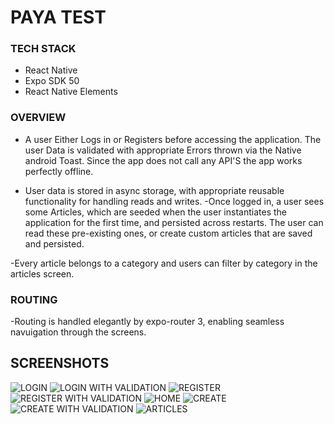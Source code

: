 # PAYA TEST

### TECH STACK
- React Native
- Expo SDK 50
- React Native Elements

### OVERVIEW
- A user Either Logs in or Registers before accessing the application. The user Data is validated with appropriate Errors thrown via the Native android Toast. Since the app does not call any API'S the app works perfectly offline.

- User data is stored in async storage, with appropriate reusable functionality for handling reads and writes.
-Once logged in, a user sees some Articles, which are seeded when the user instantiates the application for the first time, and persisted across restarts. The user can read these pre-existing ones, or create custom articles that are saved and persisted.

-Every article belongs to a category and users can filter by category in the articles screen.

### ROUTING

-Routing is handled elegantly by expo-router 3, enabling seamless navuigation through the screens.

## SCREENSHOTS

![LOGIN](./SCREENS/LOGIN.jpg)
![LOGIN WITH VALIDATION](./SCREENS/LOGINVALIDATOR.jpg)
![REGISTER](./SCREENS/REGISSTER.jpg)
![REGISTER WITH VALIDATION](./SCREENS/REGVALIDATOR.jpg)
![HOME](./SCREENS/HOME.jpg)
![CREATE](./SCREENS/CREATE.jpg)
![CREATE WITH VALIDATION](./SCREENS/CREATEVALI.jpg)
![ARTICLES](./SCREENS/ARTICLE.jpg)